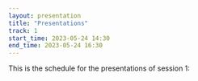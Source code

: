```yaml
---
layout: presentation
title: "Presentations"
track: 1
start_time: 2023-05-24 14:30
end_time: 2023-05-24 16:30
---
```

<head>
  <script src="https://ajax.googleapis.com/ajax/libs/jquery/3.6.3/jquery.min.js"></script>
  <script src="js/functions.js"></script>
</head>
<body onload="load_file('_data/presentations_1.csv', 'presentations')">
  <p>
    This is the schedule for the presentations of session 1:
  </p>
  <div id="presentations">
    <div id="presentations_table"></div>
  </div>
</body>
